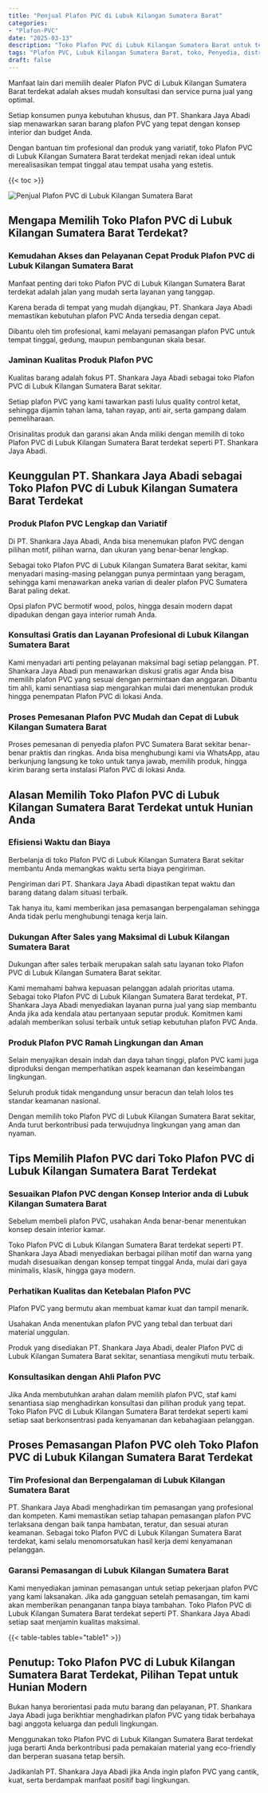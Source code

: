 ```yaml
---
title: "Penjual Plafon PVC di Lubuk Kilangan Sumatera Barat"
categories: 
- "Plafon-PVC"
date: "2025-03-13"
description: "Toko Plafon PVC di Lubuk Kilangan Sumatera Barat untuk tempat tinggal, perkantoran, serta ritel. Material unggulan, pilihan motif, pilihan warna elegan, beserta jasa penempatan dikerjakan oleh teknisi berpengalaman serta garansi resmi!|Servis penyediaan Plafon PVC di Lubuk Kilangan Sumatera Barat untuk kebutuhan hunian, office, atau ritel, dengan material unggulan dan instalasi oleh tenaga ahli berpengalaman dan kepastian resmi.|Solusi Plafon PVC di Lubuk Kilangan Sumatera Barat yang andal untuk hunian, kantor, dan toko, bersama plafon unggulan dan pemasangan dikerjakan oleh tim profesional dan kepastian resmi.|Distribusi Plafon PVC di Lubuk Kilangan Sumatera Barat untuk hunian, perkantoran, serta ritel, beserta material terbaik dan penempatan ditangani oleh tenaga ahli ahli, lengkap dengan garansi resmi.}"
tags: "Plafon PVC, Lubuk Kilangan Sumatera Barat, toko, Penyedia, distributor"
draft: false
---
```


Manfaat lain dari memilih dealer Plafon PVC di Lubuk Kilangan Sumatera Barat terdekat adalah akses mudah konsultasi dan service purna jual yang optimal.

Setiap konsumen punya kebutuhan khusus, dan PT. Shankara Jaya Abadi siap menawarkan saran barang plafon PVC yang tepat dengan konsep interior dan budget Anda.

Dengan bantuan tim profesional dan produk yang variatif, toko Plafon PVC di Lubuk Kilangan Sumatera Barat terdekat menjadi rekan ideal untuk merealisasikan tempat tinggal atau tempat usaha yang estetis.

{{< toc >}}

![Penjual Plafon PVC di Lubuk Kilangan Sumatera Barat](/images/Plafon-PVC/Penjual-Plafon-PVC-di-Lubuk-Kilangan-Sumatera-Barat.png)


## Mengapa Memilih Toko Plafon PVC di Lubuk Kilangan Sumatera Barat Terdekat?

### Kemudahan Akses dan Pelayanan Cepat Produk Plafon PVC di Lubuk Kilangan Sumatera Barat

Manfaat penting dari toko Plafon PVC di Lubuk Kilangan Sumatera Barat terdekat adalah jalan yang mudah serta layanan yang tanggap.

Karena berada di tempat yang mudah dijangkau, PT. Shankara Jaya Abadi memastikan kebutuhan plafon PVC Anda tersedia dengan cepat.

Dibantu oleh tim profesional, kami melayani pemasangan plafon PVC untuk tempat tinggal, gedung, maupun pembangunan skala besar.

### Jaminan Kualitas Produk Plafon PVC

Kualitas barang adalah fokus PT. Shankara Jaya Abadi sebagai toko Plafon PVC di Lubuk Kilangan Sumatera Barat sekitar.

Setiap plafon PVC yang kami tawarkan pasti lulus quality control ketat, sehingga dijamin tahan lama, tahan rayap, anti air, serta gampang dalam pemeliharaan.

Orisinalitas produk dan garansi akan Anda miliki dengan memilih di toko Plafon PVC di Lubuk Kilangan Sumatera Barat terdekat seperti PT. Shankara Jaya Abadi.

## Keunggulan PT. Shankara Jaya Abadi sebagai Toko Plafon PVC di Lubuk Kilangan Sumatera Barat Terdekat

### Produk Plafon PVC Lengkap dan Variatif

Di PT. Shankara Jaya Abadi, Anda bisa menemukan plafon PVC dengan pilihan motif, pilihan warna, dan ukuran yang benar-benar lengkap.

Sebagai toko Plafon PVC di Lubuk Kilangan Sumatera Barat sekitar, kami menyadari masing-masing pelanggan punya permintaan yang beragam, sehingga kami menawarkan aneka varian di dealer plafon PVC Sumatera Barat paling dekat.

Opsi plafon PVC bermotif wood, polos, hingga desain modern dapat dipadukan dengan gaya interior rumah Anda.

### Konsultasi Gratis dan Layanan Profesional di Lubuk Kilangan Sumatera Barat

Kami menyadari arti penting pelayanan maksimal bagi setiap pelanggan. PT. Shankara Jaya Abadi pun menawarkan diskusi gratis agar Anda bisa memilih plafon PVC yang sesuai dengan permintaan dan anggaran. Dibantu tim ahli, kami senantiasa siap mengarahkan mulai dari menentukan produk hingga penempatan Plafon PVC di lokasi Anda.

### Proses Pemesanan Plafon PVC Mudah dan Cepat di Lubuk Kilangan Sumatera Barat

Proses pemesanan di penyedia plafon PVC Sumatera Barat sekitar benar-benar praktis dan ringkas. Anda bisa menghubungi kami via WhatsApp, atau berkunjung langsung ke toko untuk tanya jawab, memilih produk, hingga kirim barang serta instalasi Plafon PVC di lokasi Anda.

## Alasan Memilih Toko Plafon PVC di Lubuk Kilangan Sumatera Barat Terdekat untuk Hunian Anda

### Efisiensi Waktu dan Biaya

Berbelanja di toko Plafon PVC di Lubuk Kilangan Sumatera Barat sekitar membantu Anda memangkas waktu serta biaya pengiriman.

Pengiriman dari PT. Shankara Jaya Abadi dipastikan tepat waktu dan barang datang dalam situasi terbaik.

Tak hanya itu, kami memberikan jasa pemasangan berpengalaman sehingga Anda tidak perlu menghubungi tenaga kerja lain.

### Dukungan After Sales yang Maksimal di Lubuk Kilangan Sumatera Barat

Dukungan after sales terbaik merupakan salah satu layanan toko Plafon PVC di Lubuk Kilangan Sumatera Barat sekitar.

Kami memahami bahwa kepuasan pelanggan adalah prioritas utama. Sebagai toko Plafon PVC di Lubuk Kilangan Sumatera Barat terdekat, PT. Shankara Jaya Abadi menyediakan layanan purna jual yang siap membantu Anda jika ada kendala atau pertanyaan seputar produk. Komitmen kami adalah memberikan solusi terbaik untuk setiap kebutuhan plafon PVC Anda.

### Produk Plafon PVC Ramah Lingkungan dan Aman

Selain menyajikan desain indah dan daya tahan tinggi, plafon PVC kami juga diproduksi dengan memperhatikan aspek keamanan dan keseimbangan lingkungan.

Seluruh produk tidak mengandung unsur beracun dan telah lolos tes standar keamanan nasional.

Dengan memilih toko Plafon PVC di Lubuk Kilangan Sumatera Barat sekitar, Anda turut berkontribusi pada terwujudnya lingkungan yang aman dan nyaman.

## Tips Memilih Plafon PVC dari Toko Plafon PVC di Lubuk Kilangan Sumatera Barat Terdekat

### Sesuaikan Plafon PVC dengan Konsep Interior anda di Lubuk Kilangan Sumatera Barat

Sebelum membeli plafon PVC, usahakan Anda benar-benar menentukan konsep desain interior kamar.

Toko Plafon PVC di Lubuk Kilangan Sumatera Barat terdekat seperti PT. Shankara Jaya Abadi menyediakan berbagai pilihan motif dan warna yang mudah disesuaikan dengan konsep tempat tinggal Anda, mulai dari gaya minimalis, klasik, hingga gaya modern.

### Perhatikan Kualitas dan Ketebalan Plafon PVC

Plafon PVC yang bermutu akan membuat kamar kuat dan tampil menarik.

Usahakan Anda menentukan plafon PVC yang tebal dan terbuat dari material unggulan.

Produk yang disediakan PT. Shankara Jaya Abadi, dealer Plafon PVC di Lubuk Kilangan Sumatera Barat sekitar, senantiasa mengikuti mutu terbaik.

### Konsultasikan dengan Ahli Plafon PVC

Jika Anda membutuhkan arahan dalam memilih plafon PVC, staf kami senantiasa siap menghadirkan konsultasi dan pilihan produk yang tepat. Toko Plafon PVC di Lubuk Kilangan Sumatera Barat terdekat seperti kami setiap saat berkonsentrasi pada kenyamanan dan kebahagiaan pelanggan.

## Proses Pemasangan Plafon PVC oleh Toko Plafon PVC di Lubuk Kilangan Sumatera Barat Terdekat

### Tim Profesional dan Berpengalaman di Lubuk Kilangan Sumatera Barat

PT. Shankara Jaya Abadi menghadirkan tim pemasangan yang profesional dan kompeten. Kami memastikan setiap tahapan pemasangan plafon PVC terlaksana dengan baik tanpa hambatan, teratur, dan sesuai aturan keamanan. Sebagai toko Plafon PVC di Lubuk Kilangan Sumatera Barat terdekat, kami selalu menomorsatukan hasil kerja demi kenyamanan pelanggan.

### Garansi Pemasangan di Lubuk Kilangan Sumatera Barat

Kami menyediakan jaminan pemasangan untuk setiap pekerjaan plafon PVC yang kami laksanakan. Jika ada gangguan setelah pemasangan, tim kami akan memberikan penanganan tanpa biaya tambahan. Toko Plafon PVC di Lubuk Kilangan Sumatera Barat terdekat seperti PT. Shankara Jaya Abadi setiap saat menjamin kualitas maksimal.

{{< table-tables table="table1" >}}

## Penutup: Toko Plafon PVC di Lubuk Kilangan Sumatera Barat Terdekat, Pilihan Tepat untuk Hunian Modern

Bukan hanya berorientasi pada mutu barang dan pelayanan, PT. Shankara Jaya Abadi juga berikhtiar menghadirkan plafon PVC yang tidak berbahaya bagi anggota keluarga dan peduli lingkungan.

Menggunakan toko Plafon PVC di Lubuk Kilangan Sumatera Barat terdekat juga berarti Anda berkontribusi pada pemakaian material yang eco-friendly dan berperan suasana tetap bersih.

Jadikanlah PT. Shankara Jaya Abadi jika Anda ingin plafon PVC yang cantik, kuat, serta berdampak manfaat positif bagi lingkungan.